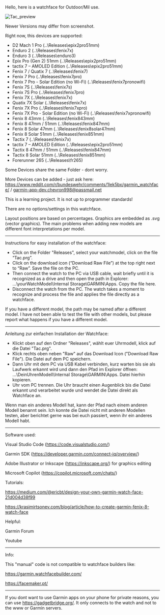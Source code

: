 Hello, here is a watchface for Outdoor/Mil use.

![Tac_preview](https://github.com/user-attachments/assets/27d953a2-85c1-4aee-87ba-af0ec6cae8e4)

Newer Versions may differ from screenshot.

Right now, this devices are supported: 

- D2 Mach 1 Pro (..\Releases\epix2pro51mm)
- Enduro 2 (..\Releases\fenix7x)
- Enduro 3 (..\Releases\enduro3)
- Epix Pro (Gen 2) 51mm (..\Releases\epix2pro51mm)
- tactix 7 – AMOLED Edition (..\Releases\epix2pro51mm)
- Fenix 7 / Quatix 7 (..\Releases\fenix7)
- Fenix 7 Pro (..\Releases\fenix7pro)
- Fenix 7 Pro - Solar Edition (no Wi-Fi) (..\Releases\fenix7pronowifi)
- Fenix 7S (..\Releases\fenix7s)
- Fenix 7S Pro (..\Releases\fenix7pro)
- Fenix 7X (..\Releases\fenix7x)
- Quatix 7X Solar (..\Releases\fenix7x)
- Fenix 7X Pro (..\Releases\fenix7xpro)
- Fenix 7X Pro - Solar Edition (no Wi-Fi) (..\Releases\fenix7xpronowifi)
- Fenix 8 43mm (..\Releases\fenix843mm)
- Fenix 8 47mm / 51mm (..\Releases\fenix847mm)
- Fenix 8 Solar 47mm (..\Releases\fenix8solar47mm)
- Fenix 8 Solar 51mm (..\Releases\fenix851mm)
- Tactix 7 (..\Releases\fenix7x)
- tactix 7 – AMOLED Edition (..\Releases\epix2pro51mm)
- Tactix 8 47mm / 51mm (..\Releases\fenix847mm)
- Tactix 8 Solar 51mm (..\Releases\fenix851mm)
- Forerunner 265 (..\Releases\fr265)

Some Devices share the same Folder - dont worry.

More Devices can be added - just ask here:
https://www.reddit.com/r/bundeswehr/comments/1lek5bx/garmin_watchface/ / garmin-app-dev.chevron998@passmail.net

This is a learning project. It is not up to programmer standards!

There are no options/settings in this watchface.

Layout positions are based on percentages. Graphics are embedded as .svg (vector graphics). 
The main problems when adding new models are different font interpretations per model.

--------------------------------

Instructions for easy installation of the watchface:

- Click on the Folder "Releases", select your watchmodel, click on the file “Tac.prg”.
- Click on the download icon (“Download Raw File”) at the top right next to “Raw”. Save the file on the PC.
- Then connect the watch to the PC via USB cable, wait briefly until it is recognized as a drive and then open the path in Explorer: ...\yourWatchModel\Internal Storage\GARMIN\Apps. Copy the file here.
- Disconnect the watch from the PC. The watch takes a moment to recognize and process the file and applies the file directly as a watchface.

If you have a different model, the path may be named after a different model. I have not been able to test the file with other models, but please report what happens if you have a different model.

--------------------------------

Anleitung zur einfachen Installation der Watchface:

- Klickt oben auf den Ordner "Releases", wählt euer Uhrmodell, klick auf die Datei "Tac.prg".
- Klick rechts oben neben "Raw" auf das Download Icon ("Download Raw File"). Die Datei auf dem PC speichern. 
- Dann Uhr mit dem PC via USB Kabel verbinden, kurz warten bis sie als Laufwerk erkannt wird und dann den Pfad im Explorer öffnen: ...\DeinUhrenModell\Internal Storage\GARMIN\Apps. Datei hierhin kopieren. 
- Uhr vom PC trennen. Die Uhr braucht einen Augenblick bis die Datei erkannt und verarbeitet wurde und wendet die Datei direkt als Watchface an.

Wenn man ein anderes Modell hat, kann der Pfad nach einem anderen Modell benannt sein. Ich konnte die Datei nicht mit anderen Modellen testen, aber berichtet gerne was bei euch passiert, wenn ihr ein anderes Modell habt.

--------------------------------

Software used:

Visual Studio Code (https://code.visualstudio.com/)

Garmin SDK (https://developer.garmin.com/connect-iq/overview/)

Adobe Illustrator or Inkscape (https://inkscape.org/) for graphics editing

Microsoft Copilot (https://copilot.microsoft.com/chats/)


Tutorials:

https://medium.com/@ericbt/design-your-own-garmin-watch-face-21d004d38f99

https://krasimirtsonev.com/blog/article/how-to-create-garmin-fenix-8-watch-face


Helpful:

Garmin Forum

Youtube

--------------------------------

Info:

This "manual" code is not compatible to watchface builders like:

https://garmin.watchfacebuilder.com/

https://facemaker.pt/

--------------------------------

If you dont want to use Garmin apps on your phone for private reasons, you can use https://gadgetbridge.org/. It only connects to the watch and not to the www or Garmin servers.
